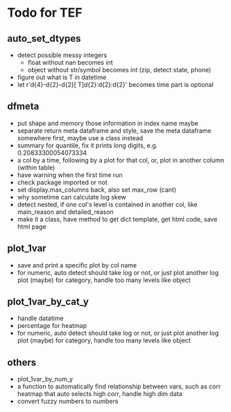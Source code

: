 # Todo for TEF
## auto_set_dtypes

- detect possible messy integers
  - float without nan becomes int
  - object without str/symbol becomes int (zip, detect state, phone)
- figure out what is T in datetime
- let r'd{4}-d{2}-d{2}[ T]d{2}:d{2}:d{2}' becomes time part is optional

## dfmeta

- put shape and memory those information in index name maybe
- separate return meta dataframe and style, save the meta dataframe somewhere first, maybe use a class instead
- summary for quantile, fix it prints long digits, e.g. 0.20833300054073334
- a col by a time, following by a plot for that col, or, plot in another column (within table)
- have warning when the first time run
- check package imported or not
- set display.max_columns back, also set max_row (cant)
- why sometime can calculate log skew
- detect nested, if one col's level is contained in another col, like main_reason and detailed_reason
- make it a class, have method to get dict template, get html code, save html page

## plot_1var

- save and print a specific plot by col name
- for numeric, auto detect should take log or not, or just plot another log plot
    (maybe) for category, handle too many levels like object
## plot_1var_by_cat_y

- handle datatime
- percentage for heatmap
- for numeric, auto detect should take log or not, or just plot another log plot
    (maybe) for category, handle too many levels like object

## others

- plot_1var_by_num_y
- a function to automatically find relationship between vars, such as corr heatmap that auto selects high corr, handle high dim data
- convert fuzzy numbers to numbers
